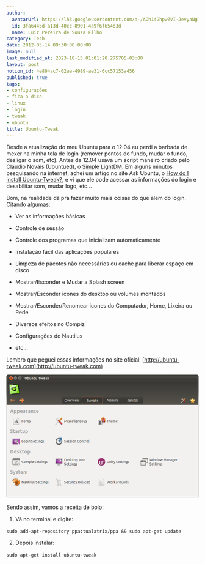 ```yaml
---
author:
  avatarUrl: https://lh3.googleusercontent.com/a-/AOh14GhpwZVI-JevyaNgTdlrOT6YN20cI6V9Kxtq38Ij8AQ=s100
  id: 3fa6445d-a13d-40cc-8901-4a9f6f654d3d
  name: Luiz Pereira de Souza Filho
category: Tech
date: 2012-05-14 09:30:00+00:00
image: null
last_modified_at: 2023-10-15 01:01:20.275705-03:00
layout: post
notion_id: 4e804ac7-02ae-4989-ae31-6cc57153a456
published: true
tags:
- configurações
- fica-a-dica
- linux
- login
- tweak
- ubuntu
title: Ubuntu-Tweak
---
```


Desde a atualização do meu Ubuntu para o 12.04 eu perdi a barbada de mexer na minha tela de login (remover pontos do fundo, mudar o fundo, desligar o som, etc). Antes da 12.04 usava um script maneiro criado pelo Cláudio Novais (Ubuntued), o [Simple LightDM](http://ubuntued.info/simple-lightdm-manager-altere-o-login-do-novo-ubuntu). Em alguns minutos pesquisando na internet, achei um artigo no site Ask Ubuntu, o [How do I install Ubuntu-Tweak?](http://askubuntu.com/questions/75454/how-do-i-install-ubuntu-tweak), e vi que ele pode acessar as informações do login e desabilitar som, mudar logo, etc...

Bom, na realidade dá pra fazer muito mais coisas do que alem do login. Citando algumas:

* Ver as informações básicas

* Controle de sessão

* Controle dos programas que inicializam automaticamente

* Instalação fácil das aplicações populares

* Limpeza de pacotes não necessários ou cache para liberar espaço em disco

* Mostrar/Esconder e Mudar a Splash screen

* Mostrar/Esconder icones do desktop ou volumes montados

* Mostrar/Esconder/Renomear icones do Computador, Home, Lixeira ou Rede

* Diversos efeitos no Compiz

* Configurações do Nautilus

* etc...

Lembro que peguei essas informações no site oficial: [http://ubuntu-tweak.com](http://ubuntu-tweak.com)

![Ubuntu](/wp-content/uploads/2012/05/JpVyu.png)

Sendo assim, vamos a receita de bolo:

  1. Vá no terminal e digite:  

  `sudo add-apt-repository ppa:tualatrix/ppa && sudo apt-get update`

  2. Depois instalar:  

  `sudo apt-get install ubuntu-tweak`
